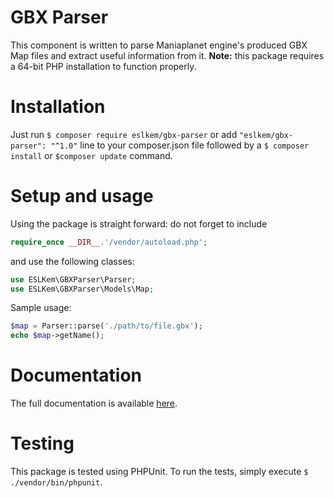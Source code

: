# GBX Parser
This component is written to parse Maniaplanet engine's produced GBX Map files and extract useful information from it.
**Note:** this package requires  a 64-bit PHP installation to function properly.

# Installation
Just run `$ composer require eslkem/gbx-parser` or add `"eslkem/gbx-parser": "^1.0"` line to your composer.json file followed by a `$ composer install` or `$composer update` command.

# Setup and usage
 Using the package is straight forward: do not forget to include 
```php
require_once __DIR__.'/vendor/autoload.php';
 ```
and use the following classes:
```php
use ESLKem\GBXParser\Parser;
use ESLKem\GBXParser\Models\Map;
```
Sample usage:
```php
$map = Parser::parse('./path/to/file.gbx');
echo $map->getName();
```
# Documentation 
The full documentation is available [here](https://eslkem.github.io/gbx-parser/).

# Testing
This package is tested using PHPUnit. To run the tests, simply execute `$ ./vendor/bin/phpunit`.
